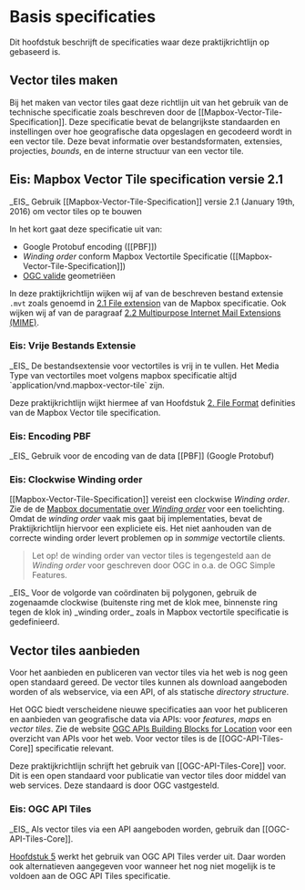 # Basis specificaties

Dit hoofdstuk beschrijft de specificaties waar deze praktijkrichtlijn op gebaseerd is.

## Vector tiles maken

Bij het maken van vector tiles gaat deze richtlijn uit van het gebruik van de technische specificatie zoals beschreven door de [[Mapbox-Vector-Tile-Specification]]. Deze specificatie bevat de belangrijkste standaarden en instellingen over hoe geografische data opgeslagen en gecodeerd wordt in een vector tile. Deze bevat informatie over bestandsformaten, extensies, projecties, _bounds_, en de interne structuur van een vector tile.

## Eis: Mapbox Vector Tile specification versie 2.1
<div class="advisement">
_EIS_ Gebruik [[Mapbox-Vector-Tile-Specification]] versie 2.1 (January 19th, 2016) om vector tiles op te bouwen
</div>

In het kort gaat deze specificatie uit van:

* Google Protobuf encoding ([[PBF]])
* _Winding order_ conform Mapbox Vectortile Specificatie ([[Mapbox-Vector-Tile-Specification]])
* [OGC valide](https://www.ogc.org/standards/sfa) geometriëen

In deze praktijkrichtlijn wijken wij af van de beschreven bestand extensie `.mvt` zoals genoemd in [2.1 File extension](https://github.com/mapbox/vector-tile-spec/tree/master/2.1#21-file-extension) van de Mapbox specificatie. Ook wijken wij af van de paragraaf [2.2 Multipurpose Internet Mail Extensions (MIME)](https://github.com/mapbox/vector-tile-spec/tree/master/2.1#22-multipurpose-internet-mail-extensions-mime).

### Eis: Vrije Bestands Extensie

<div class="advisement">
_EIS_ De bestandsextensie voor vectortiles is vrij in te vullen. Het Media Type van vectortiles moet volgens mapbox specificatie altijd `application/vnd.mapbox-vector-tile` zijn.

Deze praktijkrichtlijn wijkt hiermee af van Hoofdstuk [2. File Format](https://github.com/mapbox/vector-tile-spec/tree/master/2.1#2-file-format) definities van de Mapbox Vector tile specification.
</div>

### Eis: Encoding PBF

<div class="advisement">
_EIS_ Gebruik voor de encoding van de data [[PBF]] (Google Protobuf)
</div>

### Eis: Clockwise Winding order
[[Mapbox-Vector-Tile-Specification]] vereist een clockwise _Winding order_. Zie de de [Mapbox documentatie over _Winding order_](https://docs.mapbox.com/vector-tiles/specification/#winding-order) voor een toelichting. Omdat de _winding order_ vaak mis gaat bij implementaties, bevat de Praktijkrichtlijn hiervoor een expliciete eis. Het niet aanhouden van de correcte winding order levert problemen op in _sommige_ vectortile clients.  

> Let op! de winding order van vector tiles is tegengesteld aan de _Winding order_ voor geschreven door OGC in o.a. de OGC Simple Features.

<div class="advisement">
_EIS_ Voor de volgorde van coördinaten bij polygonen, gebruik de zogenaamde clockwise (buitenste ring met de klok mee, binnenste ring tegen de klok in) _winding order_ zoals in Mapbox vectortile specificatie is gedefinieerd.
</div>

## Vector tiles aanbieden

Voor het aanbieden en publiceren van vector tiles via het web is nog geen open standaard gereed. De vector tiles kunnen als download aangeboden worden of als webservice, via een API, of als statische _directory structure_.

Het OGC biedt verscheidene nieuwe specificaties aan voor het publiceren en aanbieden van geografische data via APIs: voor _features_, _maps_ en _vector tiles_. Zie de website [OGC APIs Building Blocks for Location](https://ogcapi.ogc.org/) voor een overzicht van APIs voor het web. Voor vector tiles is de [[OGC-API-Tiles-Core]] specificatie relevant.

Deze praktijkrichtlijn schrijft het gebruik van [[OGC-API-Tiles-Core]] voor. Dit is een open standaard voor publicatie van vector tiles door middel van web services. Deze standaard is door OGC vastgesteld. 

### Eis: OGC API Tiles
<div class="advisement">
_EIS_ Als vector tiles via een API aangeboden worden, gebruik dan [[OGC-API-Tiles-Core]].
</div>

[Hoofdstuk 5](#Publicatie) werkt het gebruik van OGC API Tiles verder uit. Daar worden ook alternatieven aangegeven voor wanneer het nog niet mogelijk is te voldoen aan de OGC API Tiles specificatie.
